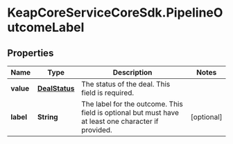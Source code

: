 # KeapCoreServiceCoreSdk.PipelineOutcomeLabel

## Properties

Name | Type | Description | Notes
------------ | ------------- | ------------- | -------------
**value** | [**DealStatus**](DealStatus.md) | The status of the deal. This field is required. | 
**label** | **String** | The label for the outcome. This field is optional but must have at least one character if provided. | [optional] 


